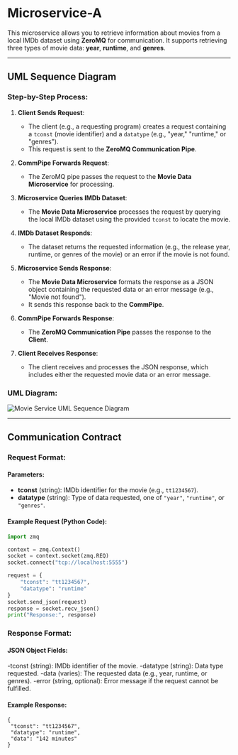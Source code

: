# Microservice-A

This microservice allows you to retrieve information about movies from a local IMDb dataset using **ZeroMQ** for communication. It supports retrieving three types of movie data: **year**, **runtime**, and **genres**.

---

## UML Sequence Diagram

### Step-by-Step Process:
1. **Client Sends Request**:
   - The client (e.g., a requesting program) creates a request containing a `tconst` (movie identifier) and a `datatype` (e.g., "year," "runtime," or "genres").
   - This request is sent to the **ZeroMQ Communication Pipe**.

2. **CommPipe Forwards Request**:
   - The ZeroMQ pipe passes the request to the **Movie Data Microservice** for processing.

3. **Microservice Queries IMDb Dataset**:
   - The **Movie Data Microservice** processes the request by querying the local IMDb dataset using the provided `tconst` to locate the movie.

4. **IMDb Dataset Responds**:
   - The dataset returns the requested information (e.g., the release year, runtime, or genres of the movie) or an error if the movie is not found.

5. **Microservice Sends Response**:
   - The **Movie Data Microservice** formats the response as a JSON object containing the requested data or an error message (e.g., "Movie not found").
   - It sends this response back to the **CommPipe**.

6. **CommPipe Forwards Response**:
   - The **ZeroMQ Communication Pipe** passes the response to the **Client**.

7. **Client Receives Response**:
   - The client receives and processes the JSON response, which includes either the requested movie data or an error message.

### UML Diagram:
![Movie Service UML Sequence Diagram](https://github.com/user-attachments/assets/3a99d2dd-cb84-4b90-8c2a-23580e317309)

---

## Communication Contract

### Request Format:

#### Parameters:
- **tconst** (string): IMDb identifier for the movie (e.g., `tt1234567`).
- **datatype** (string): Type of data requested, one of `"year"`, `"runtime"`, or `"genres"`.

#### Example Request (Python Code):
```python
import zmq

context = zmq.Context()
socket = context.socket(zmq.REQ)
socket.connect("tcp://localhost:5555")

request = {
    "tconst": "tt1234567",
    "datatype": "runtime"
}
socket.send_json(request)
response = socket.recv_json()
print("Response:", response)
```




### Response Format:

#### JSON Object Fields:
-tconst (string): IMDb identifier of the movie.
-datatype (string): Data type requested.
-data (varies): The requested data (e.g., year, runtime, or genres).
-error (string, optional): Error message if the request cannot be fulfilled.
#### Example Response:
   ```
{
    "tconst": "tt1234567",
    "datatype": "runtime",
    "data": "142 minutes"
}
```
